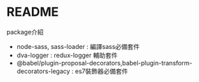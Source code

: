 # README

package介紹

- node-sass, sass-loader : 編譯sass必備套件
- dva-logger : redux-logger 輔助套件
- @babel/plugin-proposal-decorators,babel-plugin-transform-decorators-legacy : es7裝飾器必備套件
